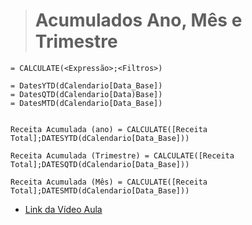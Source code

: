 ># Acumulados Ano, Mês e Trimestre

```
= CALCULATE(<Expressão>;<Filtros>)

= DatesYTD(dCalendario[Data_Base])
= DatesQTD(dCalendario[Data)Base])
= DatesMTD(dCalendario[Data_Base])


Receita Acumulada (ano) = CALCULATE([Receita Total];DATESYTD(dCalendario[Data_Base]))

Receita Acumulada (Trimestre) = CALCULATE([Receita Total];DATESQTD(dCalendario[Data_Base]))

Receita Acumulada (Mês) = CALCULATE([Receita Total];DATESMTD(dCalendario[Data_Base]))
```
* [Link da Vídeo Aula](https://docs.microsoft.com/pt-br/dax/datesytd-function-dax)